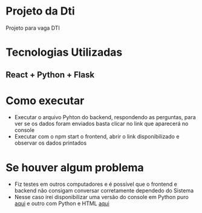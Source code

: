 # Projeto da Dti
Projeto para vaga DTI
# Tecnologias Utilizadas
## React + Python + Flask
# Como executar
* Executar o arquivo Pyhton do backend, respondendo as perguntas, para ver se os dados foram enviados basta clicar no link que aparecerá no console
* Executar com o npm start o frontend, abrir o link disponibilizado e observar os dados printados
# Se houver algum problema
* Fiz testes em outros computadores e é possível que o frontend e backend não consigam conversar corretamente dependedo do Sistema
* Nesse caso irei disponibilizar uma versão do console em Python puro [aqui](https://github.com/joaovitorf4/projeto_dti_py) e outro com Python e HTML [aqui](https://github.com/joaovitorf4/projeto_dti_html)

